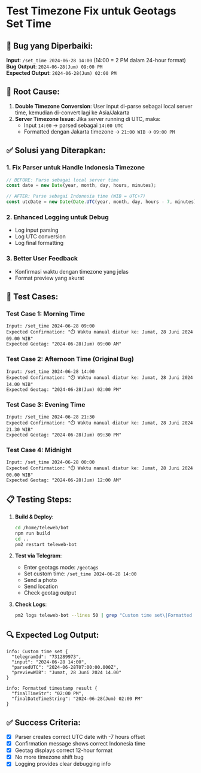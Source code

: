 # Test Timezone Fix untuk Geotags Set Time

## 🐛 Bug yang Diperbaiki:

**Input**: `/set_time 2024-06-28 14:00` (14:00 = 2 PM dalam 24-hour format)  
**Bug Output**: `2024-06-28(Jum) 09:00 PM`  
**Expected Output**: `2024-06-28(Jum) 02:00 PM`

## 🔧 Root Cause:

1. **Double Timezone Conversion**: User input di-parse sebagai local server time, kemudian di-convert lagi ke Asia/Jakarta
2. **Server Timezone Issue**: Jika server running di UTC, maka:
   - Input `14:00` → parsed sebagai `14:00 UTC`
   - Formatted dengan Jakarta timezone → `21:00 WIB` → `09:00 PM`

## ✅ Solusi yang Diterapkan:

### 1. Fix Parser untuk Handle Indonesia Timezone
```typescript
// BEFORE: Parse sebagai local server time
const date = new Date(year, month, day, hours, minutes);

// AFTER: Parse sebagai Indonesia time (WIB = UTC+7)
const utcDate = new Date(Date.UTC(year, month, day, hours - 7, minutes));
```

### 2. Enhanced Logging untuk Debug
- Log input parsing
- Log UTC conversion
- Log final formatting

### 3. Better User Feedback
- Konfirmasi waktu dengan timezone yang jelas
- Format preview yang akurat

## 🧪 Test Cases:

### Test Case 1: Morning Time
```
Input: /set_time 2024-06-28 09:00
Expected Confirmation: "⏱️ Waktu manual diatur ke: Jumat, 28 Juni 2024 09.00 WIB"
Expected Geotag: "2024-06-28(Jum) 09:00 AM"
```

### Test Case 2: Afternoon Time (Original Bug)
```
Input: /set_time 2024-06-28 14:00
Expected Confirmation: "⏱️ Waktu manual diatur ke: Jumat, 28 Juni 2024 14.00 WIB"
Expected Geotag: "2024-06-28(Jum) 02:00 PM"
```

### Test Case 3: Evening Time
```
Input: /set_time 2024-06-28 21:30
Expected Confirmation: "⏱️ Waktu manual diatur ke: Jumat, 28 Juni 2024 21.30 WIB"
Expected Geotag: "2024-06-28(Jum) 09:30 PM"
```

### Test Case 4: Midnight
```
Input: /set_time 2024-06-28 00:00
Expected Confirmation: "⏱️ Waktu manual diatur ke: Jumat, 28 Juni 2024 00.00 WIB"
Expected Geotag: "2024-06-28(Jum) 12:00 AM"
```

## 📋 Testing Steps:

1. **Build & Deploy**:
   ```bash
   cd /home/teleweb/bot
   npm run build
   cd ..
   pm2 restart teleweb-bot
   ```

2. **Test via Telegram**:
   - Enter geotags mode: `/geotags`
   - Set custom time: `/set_time 2024-06-28 14:00`
   - Send a photo
   - Send location
   - Check geotag output

3. **Check Logs**:
   ```bash
   pm2 logs teleweb-bot --lines 50 | grep "Custom time set\|Formatted timestamp"
   ```

## 🔍 Expected Log Output:

```
info: Custom time set {
  "telegramId": "731289973",
  "input": "2024-06-28 14:00",
  "parsedUTC": "2024-06-28T07:00:00.000Z",
  "previewWIB": "Jumat, 28 Juni 2024 14.00"
}

info: Formatted timestamp result {
  "finalTimeStr": "02:00 PM",
  "finalDateTimeString": "2024-06-28(Jum) 02:00 PM"
}
```

## ✅ Success Criteria:

- [x] Parser creates correct UTC date with -7 hours offset
- [x] Confirmation message shows correct Indonesia time
- [x] Geotag displays correct 12-hour format
- [x] No more timezone shift bug
- [x] Logging provides clear debugging info 